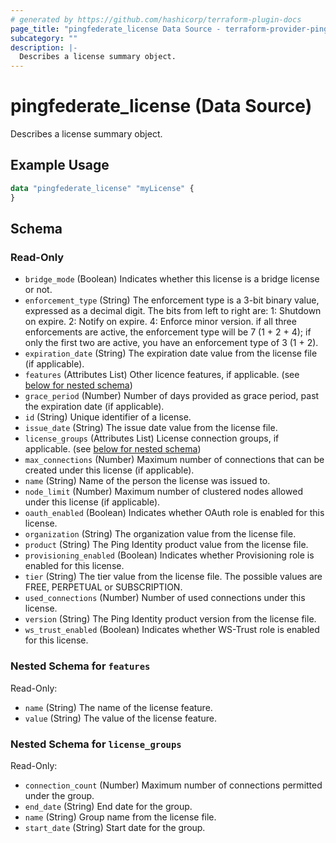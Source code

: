 ```yaml
---
# generated by https://github.com/hashicorp/terraform-plugin-docs
page_title: "pingfederate_license Data Source - terraform-provider-pingfederate"
subcategory: ""
description: |-
  Describes a license summary object.
---
```


# pingfederate_license (Data Source)

Describes a license summary object.

## Example Usage

```terraform
data "pingfederate_license" "myLicense" {
}
```

<!-- schema generated by tfplugindocs -->
## Schema

### Read-Only

- `bridge_mode` (Boolean) Indicates whether this license is a bridge license or not.
- `enforcement_type` (String) The enforcement type is a 3-bit binary value, expressed as a decimal digit. The bits from left to right are: 1: Shutdown on expire. 2: Notify on expire. 4: Enforce minor version. if all three enforcements are active, the enforcement type will be 7 (1 + 2 + 4); if only the first two are active, you have an enforcement type of 3 (1 + 2).
- `expiration_date` (String) The expiration date value from the license file (if applicable).
- `features` (Attributes List) Other licence features, if applicable. (see [below for nested schema](#nestedatt--features))
- `grace_period` (Number) Number of days provided as grace period, past the expiration date (if applicable).
- `id` (String) Unique identifier of a license.
- `issue_date` (String) The issue date value from the license file.
- `license_groups` (Attributes List) License connection groups, if applicable. (see [below for nested schema](#nestedatt--license_groups))
- `max_connections` (Number) Maximum number of connections that can be created under this license (if applicable).
- `name` (String) Name of the person the license was issued to.
- `node_limit` (Number) Maximum number of clustered nodes allowed under this license (if applicable).
- `oauth_enabled` (Boolean) Indicates whether OAuth role is enabled for this license.
- `organization` (String) The organization value from the license file.
- `product` (String) The Ping Identity product value from the license file.
- `provisioning_enabled` (Boolean) Indicates whether Provisioning role is enabled for this license.
- `tier` (String) The tier value from the license file. The possible values are FREE, PERPETUAL or SUBSCRIPTION.
- `used_connections` (Number) Number of used connections under this license.
- `version` (String) The Ping Identity product version from the license file.
- `ws_trust_enabled` (Boolean) Indicates whether WS-Trust role is enabled for this license.

<a id="nestedatt--features"></a>
### Nested Schema for `features`

Read-Only:

- `name` (String) The name of the license feature.
- `value` (String) The value of the license feature.


<a id="nestedatt--license_groups"></a>
### Nested Schema for `license_groups`

Read-Only:

- `connection_count` (Number) Maximum number of connections permitted under the group.
- `end_date` (String) End date for the group.
- `name` (String) Group name from the license file.
- `start_date` (String) Start date for the group.
